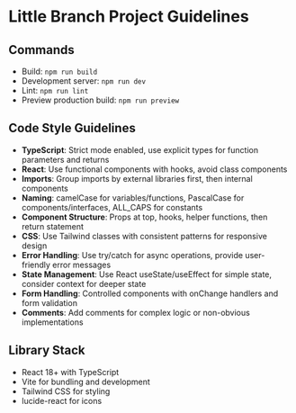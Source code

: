 # Little Branch Project Guidelines

## Commands
- Build: `npm run build`
- Development server: `npm run dev`
- Lint: `npm run lint`
- Preview production build: `npm run preview`

## Code Style Guidelines
- **TypeScript**: Strict mode enabled, use explicit types for function parameters and returns
- **React**: Use functional components with hooks, avoid class components
- **Imports**: Group imports by external libraries first, then internal components
- **Naming**: camelCase for variables/functions, PascalCase for components/interfaces, ALL_CAPS for constants
- **Component Structure**: Props at top, hooks, helper functions, then return statement
- **CSS**: Use Tailwind classes with consistent patterns for responsive design
- **Error Handling**: Use try/catch for async operations, provide user-friendly error messages
- **State Management**: Use React useState/useEffect for simple state, consider context for deeper state
- **Form Handling**: Controlled components with onChange handlers and form validation
- **Comments**: Add comments for complex logic or non-obvious implementations

## Library Stack
- React 18+ with TypeScript
- Vite for bundling and development
- Tailwind CSS for styling
- lucide-react for icons
